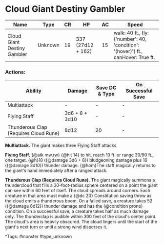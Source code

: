 # Cloud Giant Destiny Gambler

| Name | Type | CR | HP | AC | Speed |
|------|------|----|----|----|-------|
| Cloud Giant Destiny Gambler | Unknown | 19 | 337 (27d12 + 162) | 15 | walk: 40 ft., fly: {'number': 40, 'condition': '(hover)'} ft., canHover: True ft. |

### Actions:

| Ability | Damage | Save DC & Type | On Successful Save |
|---------|--------|----------------|--------------------|
| Multiattack | - | - | - |
| Flying Staff | 3d6 + 8 + 3d10 | - | - |
| Thunderous Clap (Requires Cloud Rune) | 8d12 | 20 | - |


**Multiattack.** The giant makes three Flying Staff attacks.

**Flying Staff.** {@atk mw,rw} {@hit 14} to hit, reach 10 ft. or range 30/90 ft., one target. {@h}18 ({@damage 3d6 + 8}) bludgeoning damage plus 16 ({@damage 3d10}) thunder damage. {@hom}The staff magically returns to the giant's hand immediately after a ranged attack.

**Thunderous Clap (Requires Cloud Rune).** The giant magically summons a thundercloud that fills a 30-foot-radius sphere centered on a point the giant can see within 60 feet of itself. The cloud spreads around corners. Each creature in that area must make a {@dc 20} Constitution saving throw as the cloud emits a thunderous boom. On a failed save, a creature takes 52 ({@damage 8d12}) thunder damage and has the {@condition prone} condition. On a successful save, a creature takes half as much damage only. The thunderclap is audible within 300 feet of the cloud's center point. The cloud's area is heavily obscured. The cloud lingers until the start of the giant's next turn or until a strong wind disperses it.

^Tags: #monster #type_unknown